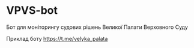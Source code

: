 # VPVS-bot
Бот для моніторингу судових рішень Великої Палати Верховного Суду

Приклад боту https://t.me/velyka_palata
